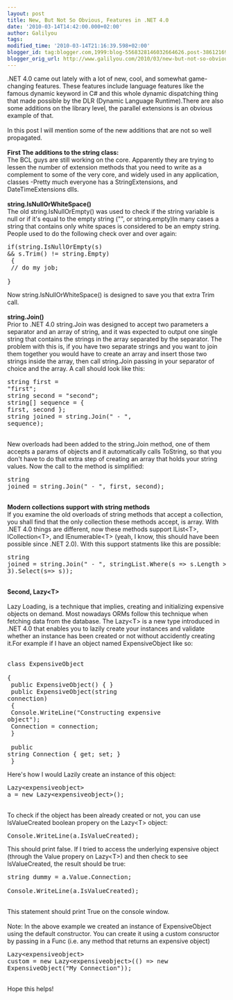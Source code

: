 ```yaml
---
layout: post
title: New, But Not So Obvious, Features in .NET 4.0
date: '2010-03-14T14:42:00.000+02:00'
author: Galilyou
tags: 
modified_time: '2010-03-14T21:16:39.598+02:00'
blogger_id: tag:blogger.com,1999:blog-5568328146032664626.post-3861216987829268500
blogger_orig_url: http://www.galilyou.com/2010/03/new-but-not-so-obvious-features-in-net.html
---
```


.NET 4.0 came out lately with a lot of new, cool, and somewhat game-changing features. These features include language features like the famous dynamic keyword in C# and this whole dynamic dispatching thing that made possible by the DLR (Dynamic Language Runtime).There are also some additions on the library level, the parallel extensions is an obvious example of that.<br /><br />In this post I will mention some of the new additions that are not so well propagated.<br /><br /><b>First The additions to the string class:</b><br />The BCL guys are still working on the core. Apparently they are trying to lessen the number of extension methods that you need to write as a complement to some of the very core, and widely used in any application, classes -Pretty much everyone has a StringExtensions, and DateTimeExtensions dlls.<br /><br /><b>string.IsNullOrWhiteSpace()</b><br />The old string.IsNullOrEmpty() was used to check if the string variable is null or if it's equal to the empty string ("", or string.empty)In many cases a string that contains only white spaces is considered to be an empty string. People used to do the following check over and over again:<br /><pre name="code" class="csharp">if(string.IsNullOrEmpty(s) && s.Trim() != string.Empty)<br />  {<br />   // do my job;<br />  }<br /></pre>Now string.IsNullOrWhiteSpace() is designed to save you that extra Trim call.<br /><br /><b>string.Join()</b><br />Prior to .NET 4.0 string.Join was designed to accept two parameters a separator and an array of string, and it was expected to output one single string that contains the strings in the array separated by the separator. The problem with this is, if you have two separate strings and you want to join them together you would have to create an array and insert those two strings inside the array, then call string.Join passing in your separator of choice and the array. A call should look like this: <br /><pre name="code" class="csharp">string first = "first";<br />string second = "second";<br />string[] sequence = { first, second };<br />string joined = string.Join(" - ", sequence);<br /></pre><br />New overloads had been added to the string.Join method, one of them accepts a params of objects and it automatically calls ToString, so that you don't have to do that extra step of creating an array that holds your string values. Now the call to the method is simplified: <br /><pre name="code" class="csharp">string joined = string.Join(" - ", first, second);<br /></pre><br /><b>Modern collections support with string methods</b><br />If you examine the old overloads of string methods that accept a collection, you shall find that the only collection these methods accept, is array. With .NET 4.0 things are different, now these methods support IList&lt;T&gt;, ICollection&lt;T&gt;, and IEnumerable&lt;T&gt; (yeah, I know, this should have been possible since .NET 2.0). With this support statments like this are possible:<br /><pre name="code" class="csharp">string joined  = string.Join(" - ", stringList.Where(s => s.Length > 3).Select(s=> s));<br /></pre><br /><b>Second, Lazy&lt;T&gt;<br /></b><br />Lazy Loading, is a technique that implies, creating and initializing expensive objects on demand. Most nowadays ORMs follow this technique when fetching data from the database. The Lazy&lt;T&gt; is a new type introduced in .NET 4.0 that enables you to lazily create your instances and validate whether an instance has been created or not without accidently creating it.For example if I have an object named ExpensiveObject like so: <br /><br /><pre class="csharp" name="code">class ExpensiveObject<br />     {<br />         public ExpensiveObject() { }<br />         public ExpensiveObject(string connection)<br />         {<br />             Console.WriteLine("Constructing expensive object");<br />             Connection = connection;<br />         }<br /> <br />         public string Connection { get; set; }<br />     }<br /></pre>Here's how I would Lazily create an instance of this object:<br /><pre class="csharp" name="code">Lazy&lt;expensiveobject&gt; a = new Lazy&lt;expensiveobject&gt;();<br /></pre><br />To check if the object has been already created or not, you can use IsValueCreated boolean propery on the Lazy&lt;T&gt; object:<br /><pre class="csharp" name="code">Console.WriteLine(a.IsValueCreated);<br /></pre>This should print false. If I tried to access the underlying expensive object (through the Value propery on Lazy&lt;T&gt;) and then check to see IsValueCreated, the result should be true: <br /><pre class="csharp" name="code">string  dummy = a.Value.Connection; <br />Console.WriteLine(a.IsValueCreated);<br /></pre><br />This statement should print True on the console window.        <br /><br />Note: In the above example we created an instance of ExpensiveObject using the default constructor. You can create it using a custom consructor by passing in a Func<expensiveobject> (i.e. any method that returns an expensive object)<br /><pre class="csharp" name="code">Lazy&lt;expensiveobject&gt; custom = new Lazy&lt;expensiveobject&gt;(() => new ExpensiveObject("My Connection"));<br /></pre><br />Hope this helps!